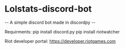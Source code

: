 # Lolstats-discord-bot

-- A simple discord bot made in discordpy --

Requirments:
  pip install discord.py
  pip install riotwatcher

Riot developer portal: https://developer.riotgames.com
  
